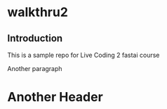 # walkthru2

## Introduction

This is  a sample repo for Live Coding 2 fastai course

Another paragraph

# Another Header
